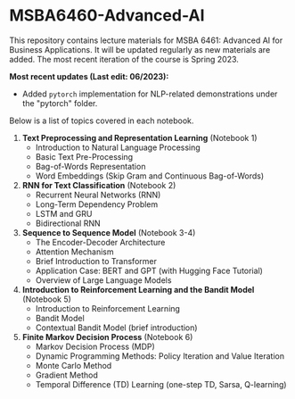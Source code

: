 # MSBA6460-Advanced-AI

This repository contains lecture materials for MSBA 6461: Advanced AI for Business Applications. It will be updated regularly as new materials are added. The most recent iteration of the course is Spring 2023.

**Most recent updates (Last edit: 06/2023):**

- Added ```pytorch``` implementation for NLP-related demonstrations under the "pytorch" folder.

Below is a list of topics covered in each notebook.

1. **Text Preprocessing and Representation Learning** (Notebook 1)
   - Introduction to Natural Language Processing
   - Basic Text Pre-Processing
   - Bag-of-Words Representation
   - Word Embeddings (Skip Gram and Continuous Bag-of-Words)
2. **RNN for Text Classification** (Notebook 2)
   - Recurrent Neural Networks (RNN)
   - Long-Term Dependency Problem
   - LSTM and GRU
   - Bidirectional RNN
3. **Sequence to Sequence Model** (Notebook 3-4)
   - The Encoder-Decoder Architecture
   - Attention Mechanism
   - Brief Introduction to Transformer
   - Application Case: BERT and GPT (with Hugging Face Tutorial)
   - Overview of Large Language Models
4. **Introduction to Reinforcement Learning and the Bandit Model** (Notebook 5)
   - Introduction to Reinforcement Learning
   - Bandit Model
   - Contextual Bandit Model (brief introduction)
5. **Finite Markov Decision Process** (Notebook 6)
   - Markov Decision Process (MDP)
   - Dynamic Programming Methods: Policy Iteration and Value Iteration
   - Monte Carlo Method
   - Gradient Method
   - Temporal Difference (TD) Learning (one-step TD, Sarsa, Q-learning)